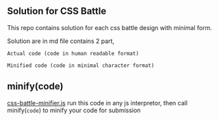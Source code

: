 ## Solution for CSS Battle

This repo contains solution for each css battle design with minimal form.

Solution are in md file contains 2 part,

    Actual code (code in human readable format)

    Minified code (code in minimal character format)

## minify(code)

[css-battle-minifier.js](./css-battle-minifier.js)
run this code in any js interpretor, then call minify(`code`) to minify your code for submission
